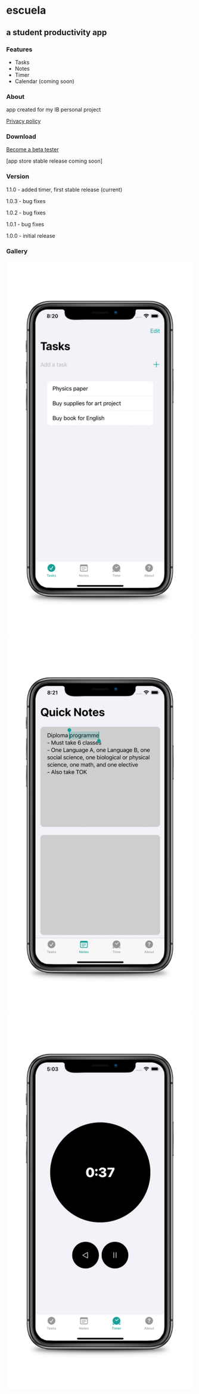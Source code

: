 # escuela
## a student productivity app

### Features
* Tasks
* Notes
* Timer
* Calendar (coming soon)

### About

app created for my IB personal project

[Privacy policy](https://appescuela.netlify.app/privacy/)

### Download

[Become a beta tester](https://testflight.apple.com/join/s0Rxlid6)

\[app store stable release coming soon\]

### Version

1.1.0 - added timer, first stable release (current)

1.0.3 - bug fixes

1.0.2 - bug fixes

1.0.1 - bug fixes

1.0.0 - initial release

### Gallery

![tasks_view](tasksview.png)
![notes_view](notesview.png)
![timer view](timerview.png)
